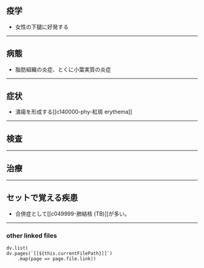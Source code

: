## 疫学
- 女性の下腿に好発する
---
## 病態
- 脂肪組織の炎症、とくに小葉実質の炎症
---
## 症状
- 潰瘍を形成する[[c140000-phy-紅斑 erythema]]
---
## 検査
---
## 治療
---
## セットで覚える疾患
- 合併症として[[c049999-肺結核 (TB)]]が多い。
---
### other linked files
```dataviewjs
dv.list(
dv.pages(`[[${this.currentFilePath}]]`)
	.map(page => page.file.link))
```